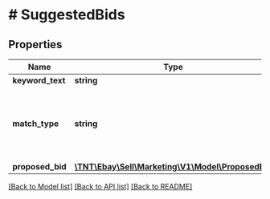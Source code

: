 # # SuggestedBids

## Properties

Name | Type | Description | Notes
------------ | ------------- | ------------- | -------------
**keyword_text** | **string** | The text for the keyword. | [optional]
**match_type** | **string** | A field that defines the match type for the keyword.&lt;br /&gt;&lt;br /&gt;&lt;b&gt;Valid Values:&lt;/b&gt;&lt;ul&gt;&lt;li&gt;&lt;code&gt;BROAD&lt;/code&gt;&lt;/li&gt;&lt;li&gt;&lt;code&gt;EXACT&lt;/code&gt;&lt;/li&gt;&lt;li&gt;&lt;code&gt;PHRASE&lt;/code&gt;&lt;/li&gt;&lt;/ul&gt; For implementation help, refer to &lt;a href&#x3D;&#39;https://developer.ebay.com/api-docs/sell/marketing/types/pls:MatchTypeEnum&#39;&gt;eBay API documentation&lt;/a&gt; | [optional]
**proposed_bid** | [**\TNT\Ebay\Sell\Marketing\V1\Model\ProposedBid**](ProposedBid.md) |  | [optional]

[[Back to Model list]](../../README.md#models) [[Back to API list]](../../README.md#endpoints) [[Back to README]](../../README.md)
